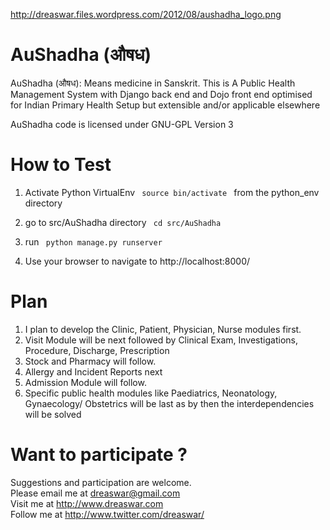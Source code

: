 http://dreaswar.files.wordpress.com/2012/08/aushadha_logo.png

AuShadha  (औषध)
========

AuShadha (औषध): Means medicine in Sanskrit. This is A Public Health Management System with Django back end and Dojo front end optimised for Indian Primary Health Setup but extensible and/or applicable elsewhere

AuShadha code is licensed under GNU-GPL Version 3



How to Test
===========

1) Activate Python VirtualEnv <code> source bin/activate </code> from the python_env directory

2) go to src/AuShadha directory <code> cd src/AuShadha </code>

3) run <code> python manage.py runserver </code>

4) Use your browser to navigate to http://localhost:8000/


Plan
=====
1) I plan to develop the Clinic, Patient, Physician, Nurse modules first.  
2) Visit Module will be next followed by Clinical Exam, Investigations, Procedure, Discharge, Prescription  
3) Stock and Pharmacy will follow.  
4) Allergy and Incident Reports next  
5) Admission Module will follow.   
6) Specific public health modules like Paediatrics, Neonatology, Gynaecology/ Obstetrics will be last as by then
   the interdependencies will be solved  

Want to participate ?
====================

Suggestions and participation are welcome.   
Please email me at dreaswar@gmail.com  
Visit me at http://www.dreaswar.com  
Follow me at http://www.twitter.com/dreaswar/  
